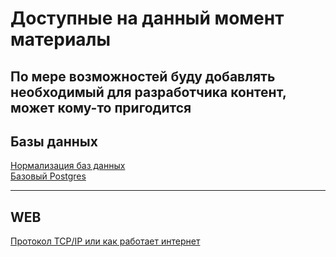 # Доступные на данный момент материалы

По мере возможностей буду добавлять необходимый для разработчика контент, может кому-то пригодится
---

## Базы данных

[Нормализация баз данных](databases/normal-forms.md) \
[Базовый Postgres](databases/postgres-basics.md) 

---

## WEB

[Протокол TCP/IP или как работает интернет](web/tcp-ip.md) 